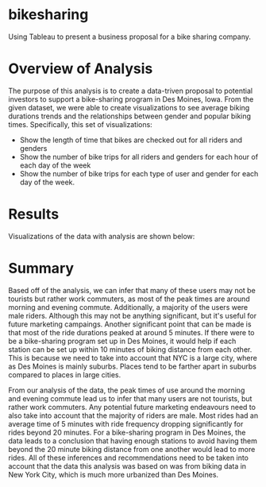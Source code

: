 # bikesharing
Using Tableau to present a business proposal for a bike sharing company.

# Overview of Analysis 

The purpose of this analysis is to create a data-triven proposal to potential investors to support a bike-sharing program in Des Moines, Iowa. From the given dataset, we were able to create visualizations to see average biking durations trends and the relationships between gender and popular biking times. Specifically, this set of visualizations:

* Show the length of time that bikes are checked out for all riders and genders
* Show the number of bike trips for all riders and genders for each hour of each day of the week
* Show the number of bike trips for each type of user and gender for each day of the week.

# Results

Visualizations of the data with analysis are shown below:

# Summary

Based off of the analysis, we can infer that many of these users may not be tourists but rather work commuters, as most of the peak times are around morning and evening commute. Additionally, a majority of the users were male riders. Although this may not be anything significant, but it's useful for future marketing campaings. Another significant point that can be made is that most of the ride durations peaked at around 5 minutes. If there were to be a bike-sharing program set up in Des Moines, it would help if each station can be set up within 10 minutes of biking distance from each other. This is because we need to take into account that NYC is a large city, where as Des Moines is mainly suburbs. Places tend to be farther apart in suburbs compared to places in large cities.

From our analysis of the data, the peak times of use around the morning and evening commute lead us to infer that many users are not tourists, but rather work commuters. Any potential future marketing endeavours need to also take into account that the majority of riders are male. Most rides had an average time of 5 minutes with ride frequency dropping significantly for rides beyond 20 minutes. For a bike-sharing program in Des Moines, the data leads to a conclusion that having enough stations to avoid having them beyond the 20 minute biking distance from one another would lead to more rides. All of these inferences and recommendations need to be taken into account that the data this analysis was based on was from biking data in New York City, which is much more urbanized than Des Moines.
